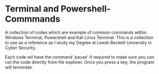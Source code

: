 # Terminal and Powershell-Commmands
A collection of codes which are example of common commands within Windows Terminal, Powershell and Kali Linux Terminal. This is a collection to use as a reference as I study my Degree at Leeds Beckett University in Cyber Security.

Each code wil have the command 'pause' if required to make sure you can run the code directly from file explorer. Once you press a key, the program will terminate.
